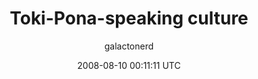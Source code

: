 ---
title: 'Toki-Pona-speaking culture'
posts: 10
hash: 'gjxvkZAY'
author: 'galactonerd'
date: 2008-08-10 00:11:11 UTC
sources:
  - https://tokipona.yahoogroups.narkive.com/gjxvkZAY
---